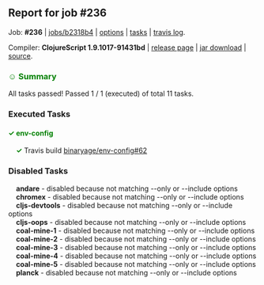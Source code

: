 ## Report for job #236

Job: **#236** | [jobs/b2318b4](https://github.com/cljs-oss/canary/commit/b2318b44185c4a8e0088e4624eef2a855907c5db) | [options](options.edn) | [tasks](tasks.edn) | [travis log](https://travis-ci.org/cljs-oss/canary/builds/334515271).

Compiler: **ClojureScript 1.9.1017-91431bd** | [release page](https://github.com/cljs-oss/canary/releases/tag/r1.9.1017-91431bd) | [jar download](https://github.com/cljs-oss/canary/releases/download/r1.9.1017-91431bd/clojurescript-1.9.1017-91431bd.jar) | [source](https://github.com/clojure/clojurescript/commit/91431bd556f7a11db59319fcc082737a448f651e).

### <b style='color:green'>☺ Summary</b>

All tasks passed! Passed 1 / 1 (executed) of total 11 tasks.

### Executed Tasks

#### <b style='color:green'>&#x2713; env-config</b>
&nbsp;&nbsp;&nbsp;&nbsp;<b style='color:green'>&#x2713;</b> Travis build [binaryage/env-config#62](https://travis-ci.org/binaryage/env-config/builds/334516053)<br>

### Disabled Tasks

&nbsp;&nbsp;&nbsp;&nbsp;**andare** - disabled because not matching --only or --include options<br>
&nbsp;&nbsp;&nbsp;&nbsp;**chromex** - disabled because not matching --only or --include options<br>
&nbsp;&nbsp;&nbsp;&nbsp;**cljs-devtools** - disabled because not matching --only or --include options<br>
&nbsp;&nbsp;&nbsp;&nbsp;**cljs-oops** - disabled because not matching --only or --include options<br>
&nbsp;&nbsp;&nbsp;&nbsp;**coal-mine-1** - disabled because not matching --only or --include options<br>
&nbsp;&nbsp;&nbsp;&nbsp;**coal-mine-2** - disabled because not matching --only or --include options<br>
&nbsp;&nbsp;&nbsp;&nbsp;**coal-mine-3** - disabled because not matching --only or --include options<br>
&nbsp;&nbsp;&nbsp;&nbsp;**coal-mine-4** - disabled because not matching --only or --include options<br>
&nbsp;&nbsp;&nbsp;&nbsp;**coal-mine-5** - disabled because not matching --only or --include options<br>
&nbsp;&nbsp;&nbsp;&nbsp;**planck** - disabled because not matching --only or --include options<br>